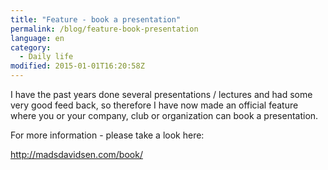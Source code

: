 ```yaml
---
title: "Feature - book a presentation"
permalink: /blog/feature-book-presentation
language: en
category:
  - Daily life
modified: 2015-01-01T16:20:58Z
---
```


I have the past years done several presentations / lectures and had some very good feed back, so therefore I have now made an official feature where you or your company, club or organization can book a presentation.

For more information - please take a look here:

<http://madsdavidsen.com/book/>
